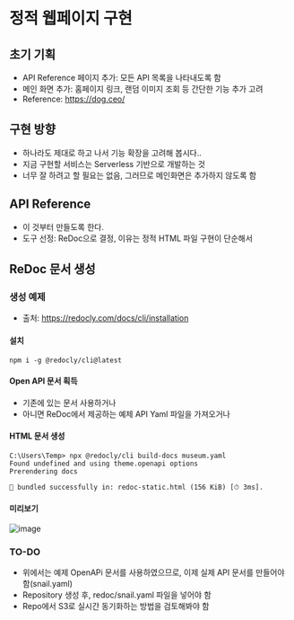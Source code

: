 # 정적 웹페이지 구현
## 초기 기획
- API Reference 페이지 추가: 모든 API 목록을 나타내도록 함
- 메인 화면 추가: 홈페이지 링크, 랜덤 이미지 조회 등 간단한 기능 추가 고려
- Reference: https://dog.ceo/

## 구현 방향
- 하나라도 제대로 하고 나서 기능 확장을 고려해 봅시다..
- 지금 구현할 서비스는 Serverless 기반으로 개발하는 것
- 너무 잘 하려고 할 필요는 없음, 그러므로 메인화면은 추가하지 않도록 함

## API Reference
- 이 것부터 만들도록 한다.
- 도구 선정: ReDoc으로 결정, 이유는 정적 HTML 파일 구현이 단순해서

## ReDoc 문서 생성
### 생성 예제
- 출처: https://redocly.com/docs/cli/installation

#### 설치
```
npm i -g @redocly/cli@latest
```

#### Open API 문서 획득
- 기존에 있는 문서 사용하거나
- 아니면 ReDoc에서 제공하는 예제 API Yaml 파일을 가져오거나

#### HTML 문서 생성
```
C:\Users\Temp> npx @redocly/cli build-docs museum.yaml  
Found undefined and using theme.openapi options
Prerendering docs

🎉 bundled successfully in: redoc-static.html (156 KiB) [⏱ 3ms].
```
 
#### 미리보기
![image](https://github.com/user-attachments/assets/2c5b5a88-6e3a-4166-be2a-c147baf0d5f7)

### TO-DO
- 위에서는 예제 OpenAPi 문서를 사용하였으므로, 이제 실제 API 문서를 만들어야 함(snail.yaml)
- Repository 생성 후, redoc/snail.yaml 파일을 넣어야 함
- Repo에서 S3로 실시간 동기화하는 방법을 검토해봐야 함
